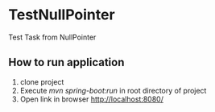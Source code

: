 # TestNullPointer
Test Task from NullPointer

## How to run application
1. clone project 
2. Execute *mvn spring-boot:run* in root directory of project
3. Open link in browser [http://localhost:8080/](http://localhost:8080/)
